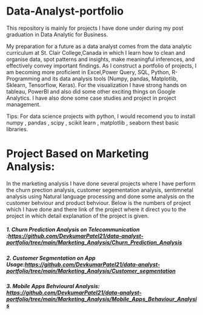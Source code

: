 # Data-Analyst-portfolio
This repository is mainly for projects I have done under during my post graduation in Data Analytic for Business.

My preparation for a future as a data analyst comes from the data analytic curriculum at St. Clair College,Canada in  which I learn how to clean and organise data, spot patterns and insights, make meaningful inferences, and effectively convey important findings. As I construct a portfolio of projects, I am becoming more proficient in Excel,Power Query, SQL, Python, R-Programming and its data analysis tools (Numpy, pandas, Matplotlib, Sklearn, Tensorflow, Keras). For the visualization I have strong hands on tableau, PowerBI and also did some other exciting things on Google Analytics. I have also done some case studies and project in project management.

Tips: For data science projects with python, I would recomend you to install numpy , pandas , scipy , scikit learn , matplotlib , seaborn thest basic libraries.

# Project Based on Marketing Analysis:
In the marketing analysis I have done several projects where I have perform the churn prection analysis, customer segementation analysis, sentimnetal analysis using Natural language processing and done some analysis on the customer behviour and product behviour. 
Below is the numbers of project which I have done and there link of the project where it direct you to the project in which detail explanation of the project is given.
##### 1. Churn Prediction Analysis on Telecommunication :https://github.com/DevkumarPatel21/data-analyst-portfolio/tree/main/Marketing_Analysis/Churn_Prediction_Analysis
##### 2. Customer Segmentation on App Usage:https://github.com/DevkumarPatel21/data-analyst-portfolio/tree/main/Marketing_Analysis/Customer_segmentation 
##### 3. Mobile Apps Behvioural Analysis: https://github.com/DevkumarPatel21/data-analyst-portfolio/tree/main/Marketing_Analysis/Mobile_Apps_Behaviour_Analysis


